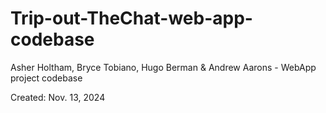 # Trip-out-TheChat-web-app-codebase
Asher Holtham, Bryce Tobiano, Hugo Berman &amp; Andrew Aarons - WebApp project codebase

Created: Nov. 13, 2024
